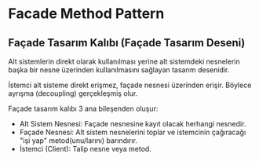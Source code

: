 # Facade Method Pattern
## Façade Tasarım Kalıbı (Façade Tasarım Deseni)
Alt sistemlerin direkt olarak kullanılması yerine alt sistemdeki nesnelerin başka bir nesne üzerinden kullanılmasını sağlayan tasarım desenidir.

İstemci alt sisteme direkt erişmez, façade nesnesi üzerinden erişir. Böylece ayrışma (decoupling) gerçekleşmiş olur.

Façade tasarım kalıbı 3 ana bileşenden oluşur:
- Alt Sistem Nesnesi: Façade nesnesine kayıt olacak herhangi nesnedir.
- Façade Nesnesi: Alt sistem nesnelerini toplar ve istemcinin çağıracağı "işi yap" metod(unu/larını) barındırır.
- İstemci (Client): Talip nesne veya metod.
